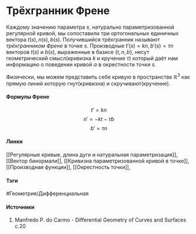 # Трёхгранник Френе
Каждому значению параметра $s$, натурально параметризованной регулярной кривой, мы сопоставили три ортогональных единичных вектора $t(s),n(s),b(s)$. Получившийся трёхгранник называют *трёхгранником Френе* в точке $s$. Производные $t'(s)=kn,b'(s)=\tau n$ векторов $t(s)$ и $b(s)$, выраженные в базисе $\{t,n,b\}$, несут геометрический смысл(кривизна $k$ и кручение $\tau$) который даёт нам информацию о поведении кривой $\alpha$ в окрестности точки $s$. 

Физически, мы можем представить себе кривую в пространстве $\mathbb{R}^{3}$ как прямую линий которую гнут(кривизна) и скручивают(кручение).
#### Формулы Френе
$$t'=kn$$
$$n'=-kt-\tau b$$
$$b'=\tau n$$

#### Линки
 [[Регулярные кривые, длина дуги и натуральная параметризация]],
 [[Вектор бинормали]],
 [[Кривизна параметризованной кривой в точке]],
 [[Производная функции]],
 [[Окрестность точки]],
#### Тэги
 #Геометрия/Дифференциальная 
#### Источники
1. Manfredo P. do Carmo - Differential Geometry of Curves and Surfaces с.20